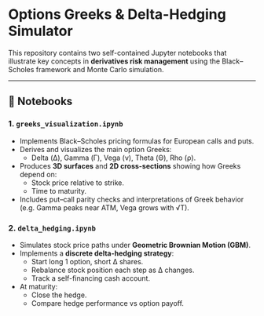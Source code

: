 # Options Greeks & Delta-Hedging Simulator

This repository contains two self-contained Jupyter notebooks that illustrate key concepts in **derivatives risk management** using the Black–Scholes framework and Monte Carlo simulation.

---

## 📘 Notebooks

### 1. `greeks_visualization.ipynb`
- Implements Black–Scholes pricing formulas for European calls and puts.
- Derives and visualizes the main option Greeks:
  - Delta (Δ), Gamma (Γ), Vega (ν), Theta (Θ), Rho (ρ).
- Produces **3D surfaces** and **2D cross-sections** showing how Greeks depend on:
  - Stock price relative to strike.
  - Time to maturity.
- Includes put–call parity checks and interpretations of Greek behavior (e.g. Gamma peaks near ATM, Vega grows with √T).

### 2. `delta_hedging.ipynb`
- Simulates stock price paths under **Geometric Brownian Motion (GBM)**.
- Implements a **discrete delta-hedging strategy**:
  - Start long 1 option, short Δ shares.
  - Rebalance stock position each step as Δ changes.
  - Track a self-financing cash account.
- At maturity:
  - Close the hedge.
  - Compare hedge performance vs option payoff.

